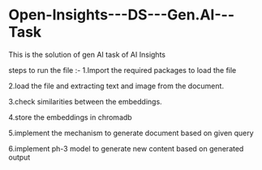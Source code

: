# Open-Insights---DS---Gen.AI---Task
This is the solution of gen AI task of AI Insights

steps to run the file :-
1.Import the required packages to load the file

2.load the file and extracting text and image from the document.

3.check similarities between the embeddings.

4.store the embeddings in chromadb

5.implement the mechanism to generate document based on given query

6.implement ph-3 model to generate new content based on generated output
